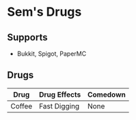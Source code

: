 # Sem's Drugs

## Supports
- Bukkit, Spigot, PaperMC

## Drugs


| Drug   |     Drug Effects      |  Comedown |
|----------|:--------------|:------|
| Coffee | Fast Digging | None |
    
